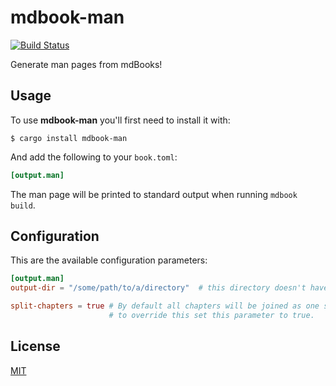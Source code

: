 # mdbook-man

[![Build Status](https://github.com/vv9k/mdbook-man/workflows/CI/badge.svg)](https://github.com/vv9k/mdbook-man/actions?query=workflow%3A%22CI%22)

Generate man pages from mdBooks!


## Usage

To use **mdbook-man** you'll first need to install it with:
```console
$ cargo install mdbook-man
```

And add the following to your `book.toml`:
```toml
[output.man]
```

The man page will be printed to standard output when running `mdbook build`.


## Configuration

This are the available configuration parameters:

```toml
[output.man]
output-dir = "/some/path/to/a/directory"  # this directory doesn't have to exist, it will be created automatically

split-chapters = true # By default all chapters will be joined as one single man page, 
                      # to override this set this parameter to true.
```


## License
[MIT](https://github.com/vv9k/mdbook-man/blob/master/LICENSE)
